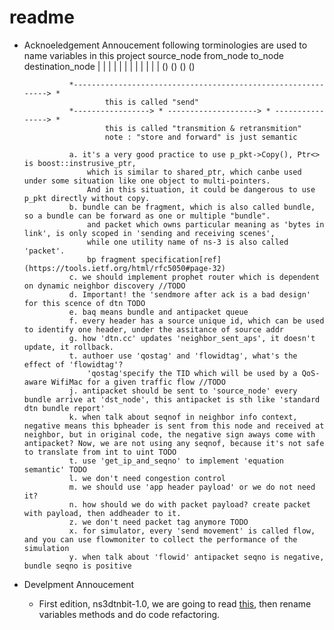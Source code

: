 # readme


* Acknoeledgement Annoucement 
    following torminologies are used to name variables in this project
            source_node         from_node               to_node           destination_node
                |                   |                       |                   |
                |                   |                       |                   |
                |                   |                       |                   |
                ()                  ()                      ()                  ()
                
                *-------------------------------------------------------------> *
                        this is called "send"
                *-----------------> * --------------------> * ----------------> *
                        this is called "transmition & retransmition"
                        note : "store and forward" is just semantic
                
                a. it's a very good practice to use p_pkt->Copy(), Ptr<> is boost::instrusive_ptr, 
                    which is similar to shared_ptr, which canbe used under some situation like one object to multi-pointers. 
                    And in this situation, it could be dangerous to use p_pkt directly without copy. 
                b. bundle can be fragment, which is also called bundle, so a bundle can be forward as one or multiple "bundle".
                    and packet which owns particular meaning as 'bytes in link', is only scoped in 'sending and receiving scenes',
                    while one utility name of ns-3 is also called 'packet'.
                    bp fragment specification[ref](https://tools.ietf.org/html/rfc5050#page-32)
                c. we should implement prophet router which is dependent on dynamic neighbor discovery //TODO
                d. Important! the 'sendmore after ack is a bad design' for this scence of dtn TODO
                e. baq means bundle and antipacket queue
                f. every header has a source unique id, which can be used to identify one header, under the assitance of source addr
                g. how 'dtn.cc' updates 'neighbor_sent_aps', it doesn't update, it rollback.
                t. authoer use 'qostag' and 'flowidtag', what's the effect of 'flowidtag'?
                    'qostag'specify the TID which will be used by a QoS-aware WifiMac for a given traffic flow //TODO
                j. antipacket should be sent to 'source_node' every bundle arrive at 'dst_node', this antipacket is sth like 'standard dtn bundle report'
                k. when talk about seqnof in neighbor info context, negative means this bpheader is sent from this node and received at neighbor, but in original code, the negative sign aways come with antipacket? Now, we are not using any seqnof, because it's not safe to translate from int to uint TODO
                t. use 'get_ip_and_seqno' to implement 'equation semantic' TODO
                l. we don't need congestion control
                m. we should use 'app header payload' or we do not need it?
                n. how should we do with packet payload? create packet with payload, then addheader to it.
                z. we don't need packet tag anymore TODO
                x. for simulator, every 'send movement' is called flow, and you can use flowmoniter to collect the performance of the simulation
                y. when talk about 'flowid' antipacket seqno is negative, bundle seqno is positive

* Develpment Annoucement

    * First edition, ns3dtnbit-1.0, we are going to read [this](https://www.netlab.tkk.fi/tutkimus/dtn/ns/), then rename variables methods and do code refactoring.
